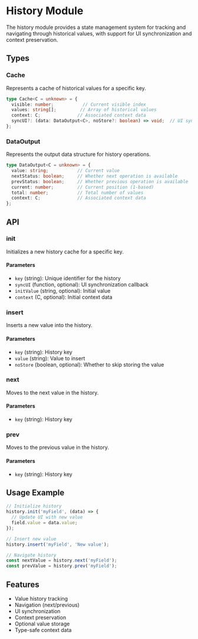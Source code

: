 # History Module

The history module provides a state management system for tracking and navigating through historical values, with support for UI synchronization and context preservation.

## Types

### Cache
Represents a cache of historical values for a specific key.

```typescript
type Cache<C = unknown> = {
  visible: number;           // Current visible index
  values: string[];         // Array of historical values
  context: C;              // Associated context data
  syncUI?: (data: DataOutput<C>, noStore?: boolean) => void;  // UI synchronization callback
};
```

### DataOutput
Represents the output data structure for history operations.

```typescript
type DataOutput<C = unknown> = {
  value: string;           // Current value
  nextStatus: boolean;     // Whether next operation is available
  prevStatus: boolean;     // Whether previous operation is available
  current: number;         // Current position (1-based)
  total: number;           // Total number of values
  context: C;              // Associated context data
};
```

## API

### init
Initializes a new history cache for a specific key.

#### Parameters
- `key` (string): Unique identifier for the history
- `syncUI` (function, optional): UI synchronization callback
- `initValue` (string, optional): Initial value
- `context` (C, optional): Initial context data

### insert
Inserts a new value into the history.

#### Parameters
- `key` (string): History key
- `value` (string): Value to insert
- `noStore` (boolean, optional): Whether to skip storing the value

### next
Moves to the next value in the history.

#### Parameters
- `key` (string): History key

### prev
Moves to the previous value in the history.

#### Parameters
- `key` (string): History key

## Usage Example

```typescript
// Initialize history
history.init('myField', (data) => {
  // Update UI with new value
  field.value = data.value;
});

// Insert new value
history.insert('myField', 'New value');

// Navigate history
const nextValue = history.next('myField');
const prevValue = history.prev('myField');
```

## Features

- Value history tracking
- Navigation (next/previous)
- UI synchronization
- Context preservation
- Optional value storage
- Type-safe context data 